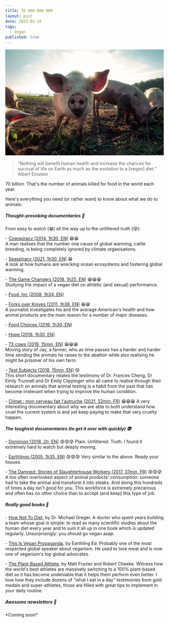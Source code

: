 ```yaml
---
title: 70 000 000 000
layout: post
date: 2022-02-18
tags:
  - Vegan
published: true
---
```

![](/images/friend-or-food.jpg)

> “Nothing will benefit human health and increase the chances for survival of life on Earth as much as the evolution to a \[vegan\] diet.” Albert Einstein

70 billion. That's the number of animals killed for food in the world each year.

Here's everything you need (or rather want) to know about what we do to animals.

##### **Thought-provoking documentaries 🧠**

From easy to watch (😁) all the way up to the unfiltered truth (😰):

\- [Cowspiracy (2014, 1h30, EN)](https://youtu.be/kxMBrqDvFhE) 😁😁  
A man realises that the number one cause of global warming, cattle breeding, is being completely ignored by climate organisations.

\- [Seaspiracy (2021, 1h30, EN)](https://www.netflix.com/fr-en/title/81014008) 😁  
A look at how humans are wrecking ocean ecosystems and fostering global warming.

\- [The Game Changers (2018, 1h25, EN)](https://youtu.be/-LZnZSTes_Y) 😁😁😁  
Studying the impact of a vegan diet on athletic (and sexual) performance.

\- [Food, Inc (2008, 1h34, EN)](https://watchdocumentaries.com/food-inc/)

\- [Forks over Knives (2011, 1h36, EN)](https://youtu.be/oNKco49LOtM) 😁😁  
A journalist investigates his and the average American's health and how animal products are the main reason for a number of major diseases.

\- [Food Choices (2016, 1h30, EN)](https://vimeo.com/197280362)

\- [Hope (2018, 1h30, EN)](https://youtu.be/pDg7tlEJD64)

\- [73 cows (2019, 15min, EN)](https://vimeo.com/293352305) 😁😁😁  
Moving story of Jay, a farmer, who as time passes has a harder and harder time sending the animals he raises to the abattoir while also realising he might be prisoner of his own farm.

\- [Test Subjects (2018, 15min, EN)](https://lockwoodfilm.com/test-subjects) 😰  
This short documentary relates the testimony of Dr. Frances Cheng, Dr Emily Trunnell and Dr Emily Clippinger who all came to realise through their research on animals that animal testing is a habit from the past that has become irrelevant when trying to improve the human condition.

\- [Climat : mon cerveau fait l'autruche (2021, 52min, FR)](https://www.arte.tv/fr/videos/098858-000-A/climat-mon-cerveau-fait-l-autruche/) 😁😁😁 A very interesting documentary about why we are able to both understand how cruel the current system is and yet keep paying to make that very cruelty happen.

##### The toughest documentaries (to get it over with quickly) 😨

\- [Dominion (2018, 2h, EN)](https://youtu.be/LQRAfJyEsko) 😰😰😰 Plain. Unfiltered. Truth. I found it extremely hard to watch but deeply moving.

\- [Earthlings (2005, 1h35, EN)](https://youtu.be/8gqwpfEcBjI) 😰😰😰 Very similar to the above. Ready your tissues.

\- [The Damned: Stories of Slaughterhouse Workers (2017, 37min, FR)](https://youtu.be/Trge8blO_hI) 😰😰😰 A too often overlooked aspect of animal products' consumption: someone had to take the animal and transform it into steaks. And doing this hundreds of times a day isn't good for you. This workforce is extremely precarious and often has no other choice than to accept (and keep) this type of job.

##### **Really good books 📖**

\- [How Not To Diet](https://nutritionfacts.org/book/how-not-to-diet/), by Dr. Michael Greger. A doctor who spent years building a team whose goal is simple: to read as many scientific studies about the human diet every year and to sum it all up in one book which is updated regularly. Unsurprisingly: you should go vegan asap.

\- [This Is Vegan Propaganda](https://earthlinged.org/orderbook), by Earthling Ed. Probably one of the most respected global speaker about veganism. He used to love meat and is now one of veganism's top global advocates.

\- [The Plant-Based Athlete](https://book.nomeatathlete.com/), by Matt Frazier and Robert Cheeke. Witness how the world's best athletes are massively switching to a 100% plant-based diet as it has become undeniable that it helps them perform even better. I love how they include dozens of "what I eat in a day" testimonies from gold medals and super-athletes, those are filled with great tips to implement in your daily routine.

##### **Awesome newsletters 💌**

\*Coming soon\*